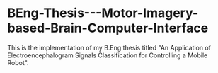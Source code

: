 # BEng-Thesis---Motor-Imagery-based-Brain-Computer-Interface
This is the implementation of my B.Eng thesis titled "An Application of Electroencephalogram Signals Classification for Controlling a Mobile Robot".
